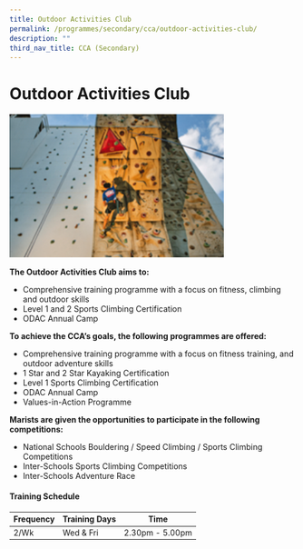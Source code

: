 ```yaml
---
title: Outdoor Activities Club
permalink: /programmes/secondary/cca/outdoor-activities-club/
description: ""
third_nav_title: CCA (Secondary)
---
```

# Outdoor Activities Club

<img src="/images/CCA/Secondary/ODAC_v1.png"  
     style="width:75%">


**The Outdoor Activities Club aims to:**

*   Comprehensive training programme with a focus on fitness, climbing and outdoor skills
*   Level 1 and 2 Sports Climbing Certification
*   ODAC Annual Camp

**To achieve the CCA’s goals, the following programmes are offered:**

*   Comprehensive training programme with a focus on fitness training, and outdoor adventure skills
*   1 Star and 2 Star Kayaking Certification
*   Level 1 Sports Climbing Certification
*   ODAC Annual Camp 
*   Values-in-Action Programme

  

**Marists are given the opportunities to participate in the following competitions:**

*   National Schools Bouldering / Speed Climbing / Sports Climbing Competitions  
*   Inter-Schools Sports Climbing Competitions  
*   Inter-Schools Adventure Race


#### Training Schedule

<table>
<thead>
  <tr>
    <th>Frequency</th>
    <th>Training Days</th>
    <th>Time</th>
  </tr>
</thead>
<tbody>
  <tr>
    <td>2/Wk</td>
    <td>Wed &amp; Fri</td>
    <td>2.30pm - 5.00pm</td>
  </tr>
</tbody>
</table>
